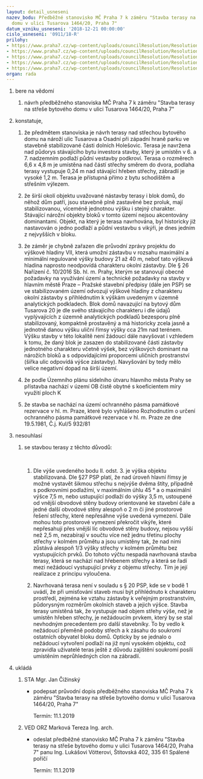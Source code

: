 ```yaml
---
layout: detail_usneseni
nazev_bodu: Předběžné stanovisko MČ Praha 7 k záměru "Stavba terasy na střeše bytového
  domu v ulici Tusarova 1464/20, Praha 7"
datum_vzniku_usneseni: '2018-12-21 00:00:00'
cislo_usneseni: '0911/18-R'
prilohy:
- https://www.praha7.cz/wp-content/uploads/councilResolution/Resolutions/30484/export/c1duvodovazprava~419467.doc
- https://www.praha7.cz/wp-content/uploads/councilResolution/Resolutions/30484/export/c2navrhpruvodnihodopisu~419466.doc
- https://www.praha7.cz/wp-content/uploads/councilResolution/Resolutions/30484/export/c3zadostostanovisko20181113AN~419465.pdf
- https://www.praha7.cz/wp-content/uploads/councilResolution/Resolutions/30484/export/c4doplnenizadosti20181204AN~419464.pdf
- https://www.praha7.cz/wp-content/uploads/councilResolution/Resolutions/30484/export/export~419489.pdf
organ: rada
---
```

<ol id="urzList" class="urzList_view"><li class="urzClass1" id=""><span name="1">bere na vědomí</span><ol class="urzOlClass decimal "><li class="urzClass2" id="" style="text-align: left;"><span><p>návrh předběžného stanoviska MČ Praha 7 k záměru "Stavba terasy na střeše bytového domu v ulici Tusarova 1464/20, Praha 7"</p></span></li></ol></li><li class="urzClass1" id=""><span name="50">konstatuje,</span><ol class="urzOlClass decimal " id=""><li class="urzClass2" id="" style="text-align: left;"><span><p>že předmětem stanoviska je návrh terasy nad střechou bytového domu&nbsp;na nároží ulic Tusarova a Osadní při západní hraně parku ve stavebně stabilizované části dolních Holešovic. Terasa je navržena nad půdorys stávajícího bytu investora stavby, který je umístěn v 6. a 7. nadzemním podlaží půdní vestavby podkroví. Terasa o rozměrech 6,6 x 4,8 m je umístěna nad částí střechy směrem do dvora, podlaha terasy vystupuje 0,24 m nad stávající hřeben střechy, zábradlí je vysoké 1,2 m. Terasa je přístupná přímo z bytu schodištěm a střešním výlezem.&nbsp; <br></p></span></li><li class="urzClass2" id="" style="text-align: left;"><span><p>že širší okolí objektu uvažované nástavby terasy i blok domů, do něhož dům patří, jsou stavebně plně zastavěné bez proluk, mají stabilizovanou, víceméně jednotnou výšku i stejný charakter. Stávající nárožní objekty bloků v tomto území nejsou akcentovány dominantami. Objekt, na který je terasa navrhována, byl historicky již nastavován o jedno podlaží a půdní vestavbu s vikýři, je dnes jedním z nejvyšších v bloku.</p></span></li><li class="urzClass2" id="" style="text-align: left;"><span><p>že záměr je chybně zařazen dle průvodní zprávy projektu do výškové hladiny VII, která umožní zástavbu v rozsahu maximální a minimální regulované výšky budovy 21 až 40 m, neboť tato výšková hladina naprosto neodpovídá charakteru okolní zástavby. Dle § 26 Nařízení č. 10/2016 Sb. hl. m. Prahy, kterým se stanovují obecné požadavky na využívání území a technické požadavky na stavby v hlavním městě Praze – Pražské stavební předpisy (dále jen PSP) se ve stabilizovaném území odvozují výškové hladiny z charakteru okolní zástavby s přihlédnutím k výškám uvedeným v územně analytických podkladech. Blok domů navazující na bytový dům Tusarova 20 je dle svého stávajícího charakteru i dle údajů vyplývajících z územně analytických podkladů bezesporu plně stabilizovaný, kompaktně prostavěný a má historicky zcela jasně a jednotně danou výšku uliční římsy výšky cca 21m nad terénem. Výšku stavby v této lokalitě není žádoucí dále navyšovat i vzhledem k tomu, že daný blok je zasazen do stabilizované části zástavby jednotného charakteru včetně výšek, bez výškových dominant na nárožích bloků a s odpovídajícími proporcemi uličních prostranství (šířka ulic odpovídá výšce zástavby). Navyšování by tedy mělo velice negativní dopad na širší území.<br></p></span></li><li class="urzClass2" id="" style="text-align: left;"><span><p>že podle Územního plánu sídelního útvaru hlavního města Prahy se přístavba nachází v území OB čistě obytné s koeficientem míry využití ploch K<br></p></span></li><li class="urzClass2" id="" style="text-align: left;"><span><p>že stavba se nachází na území ochranného pásma památkové rezervace v hl. m. Praze, které bylo vyhlášeno Rozhodnutím o určení ochranného pásma památkové rezervace v hl. m. Praze ze dne 19.5.1981, Č.j. Kul/5 932/81<br></p></span></li></ol></li><li class="urzClass1" id=""><span name="11">nesouhlasí</span><ol class="urzOlClass decimal " id=""><li class="urzClass2" id="" style="text-align: left;"><span><p>se stavbou terasy z těchto důvodů:</p><p><br></p></span><ol class="urzUlClass"><li class="urzClass3" id="" style="text-align: left;"><span><p>Dle výše uvedeného bodu II. odst. 3. je výška objektu stabilizovaná. Dle §27 PSP platí, že nad úroveň hlavní římsy je možné vystavět šikmou střechu s nejvýše dvěma štíty, případně s podkrovními podlažími, v maximálním úhlu 45 ° a o maximální výšce 7,5 m, nebo ustupující podlaží do výšky 3,5 m, ustoupené od vnější obvodové stěny budovy orientované ke stavební čáře a jedné další obvodové stěny alespoň o 2 m či jiné prostorové řešení střechy, které nepřesáhne výše uvedená vymezení. Dále mohou toto prostorové vymezení překročit vikýře, které nepřesahují přes vnější líc obvodové stěny budovy, nejsou vyšší než 2,5 m, nezabírají v součtu více než jednu třetinu plochy střechy v kolmém průmětu a jsou umístěny tak, že nad nimi zůstává alespoň 1/3 výšky střechy v kolmém průmětu bez vystupujících prvků. Do tohoto výčtu nespadá navrhovaná stavba terasy, která se nachází nad hřebenem střechy a která se řadí mezi nežádoucí vystupující prvky z objemu střechy. Tím je její realizace z principu vyloučena.<br></p></span></li><li class="urzClass3" id="" style="text-align: left;"><span><p>Navrhovaná terasa není v souladu s § 20 PSP, kde se v bodě 1 uvádí, že při umisťování staveb musí být přihlédnuto k charakteru prostředí, zejména ke vztahu zástavby k veřejným prostranstvím, půdorysným rozměrům okolních staveb a jejich výšce. Stavba terasy umístěná tak, že vystupuje nad objem střehy výše, než je umístěn hřeben střechy, je nežádoucím prvkem, který by se stal nevhodným precedentem pro další stavebníky. To by vedlo k nežádoucí přeměně podoby střech a k zásahu do soukromí ostatních obyvatel bloku domů. Opticky by se jednalo o nežádoucí vytvoření podlaží na již nyní vysokém objektu, což zpravidla uživatelé teras ještě z důvodu zajištění soukromí posílí umístěním neprůhledných clon na zábradlí.<br></p></span></li></ol></li></ol></li><li class="urzClass1" id="urzUkoly"><span name="1">ukládá</span><ol class="urzOlClass"><li class="urzClass2"><span><p>STA Mgr. Jan Čižinský</p></span><ul class="urzUlClass"><li class="urzClass3"><span><p>podepsat průvodní dopis předběžného stanoviska MČ Praha 7 k záměru "Stavba terasy na střeše bytového domu v ulici Tusarova 1464/20, Praha 7"</p></span><span class="urzUkolTermin">  Termín:&nbsp;11.1.2019</span></li></ul></li><li class="urzClass2"><span><p>VED ORZ Marková Tereza Ing. arch.</p></span><ul class="urzUlClass"><li class="urzClass3"><span><p>odeslat předběžné stanovisko MČ Praha 7 k záměru "Stavba terasy na střeše bytového domu v ulici Tusarova 1464/20, Praha 7" panu Ing. Lukášovi Vötterovi, Štítovská 402, 335 61 Spálené poříčí</p></span><span class="urzUkolTermin">  Termín:&nbsp;11.1.2019</span></li></ul></li></ol></li></ol>